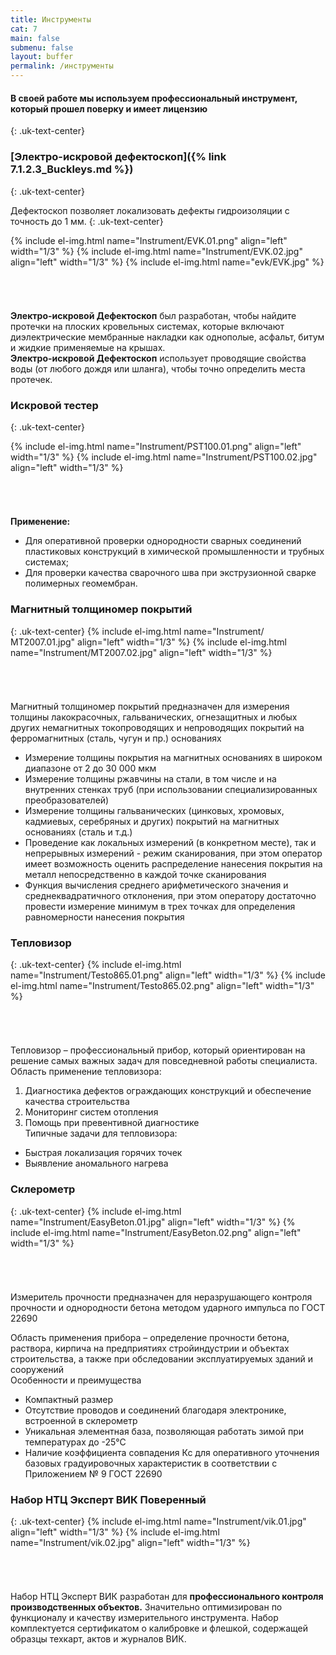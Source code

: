 ```yaml
---
title: Инструменты
cat: 7
main: false
submenu: false
layout: buffer
permalink: /инструменты
---
```


#### **В своей работе мы используем профессиональный инструмент, который прошел поверку и имеет лицензию**
{: .uk-text-center}
### **[Электро-искровой дефектоскоп]({% link 7.1.2.3_Buckleys.md %})**
{: .uk-text-center}

Дефектоскоп позволяет локализовать дефекты гидроизоляции с точность до 1 мм.
{: .uk-text-center}

{% include el-img.html name="Instrument/EVK.01.png" align="left" width="1/3" %}
{% include el-img.html name="Instrument/EVK.02.jpg" align="left" width="1/3" %}
{% include el-img.html name="evk/EVK.jpg"  %}
###### &nbsp;  

**Электро-искровой Дефектоскоп** был разработан, чтобы найдите протечки на плоских кровельных системах, которые включают диэлектрические мембранные накладки как однополые, асфальт, битум и жидкие применяемые на крышах.  
**Электро-искровой Дефектоскоп** использует проводящие свойства воды (от любого дождя или шланга), чтобы точно определить места протечек.


### **Искровой тестер**
{: .uk-text-center}
 
{% include el-img.html name="Instrument/PST100.01.png" align="left" width="1/3" %}
{% include el-img.html name="Instrument/PST100.02.jpg" align="left" width="1/3" %}
###### &nbsp;  

**Применение:**

*	Для оперативной проверки однородности сварных соединений пластиковых конструкций в химической промышленности и трубных системах;  
*	Для проверки качества сварочного шва при экструзионной сварке полимерных геомембран.

### **Магнитный толщиномер покрытий**
{: .uk-text-center}
{% include el-img.html name="Instrument/МТ2007.01.jpg" align="left" width="1/3" %}
{% include el-img.html name="Instrument/МТ2007.02.jpg" align="left" width="1/3" %}
###### &nbsp;  

Магнитный толщиномер покрытий предназначен для измерения толщины лакокрасочных, гальванических, огнезащитных и любых других немагнитных токопроводящих и непроводящих покрытий на ферромагнитных (сталь, чугун и пр.) основаниях  

*	Измерение толщины покрытия на магнитных основаниях в широком диапазоне от 2 до 30 000 мкм  
*	Измерение толщины ржавчины на стали, в том числе и на внутренних стенках труб (при использовании специализированных преобразователей)  
*	Измерение толщины гальванических (цинковых, хромовых, кадмиевых, серебряных и других) покрытий на магнитных основаниях (сталь и т.д.)  
*	Проведение как локальных измерений (в конкретном месте), так и непрерывных измерений - режим сканирования, при этом оператор имеет возможность оценить распределение нанесения покрытия на металл непосредственно в каждой точке сканирования  
*	Функция вычисления среднего арифметического значения и среднеквадратичного отклонения, при этом оператору достаточно провести измерение минимум в трех точках для определения равномерности нанесения покрытия  
   
### **Тепловизор**
{: .uk-text-center}
{% include el-img.html name="Instrument/Testo865.01.png" align="left" width="1/3" %}
{% include el-img.html name="Instrument/Testo865.02.png" align="left" width="1/3" %}
###### &nbsp;  

Тепловизор – профессиональный прибор, который ориентирован на решение самых важных задач для повседневной работы специалиста.  
Область применение тепловизора:  
1) Диагностика дефектов ограждающих конструкций и обеспечение качества строительства   
2) Мониторинг систем отопления  
3) Помощь при превентивной диагностике  
   Типичные задачи для тепловизора:  
- Быстрая локализация горячих точек  
- Выявление аномального нагрева
     
### **Склерометр**
{: .uk-text-center}
{% include el-img.html name="Instrument/EasyBeton.01.jpg" align="left" width="1/3" %}
{% include el-img.html name="Instrument/EasyBeton.02.png" align="left" width="1/3" %}
###### &nbsp;  

Измеритель прочности предназначен для неразрушающего контроля прочности и однородности бетона методом ударного импульса по ГОСТ 22690   

Область применения прибора – определение прочности бетона, раствора, кирпича на предприятиях стройиндустрии и объектах строительства, а также при обследовании эксплуатируемых зданий и сооружений   
Особенности и преимущества   
- Компактный размер 
- Отсутствие проводов и соединений благодаря электронике, встроенной в склерометр 
- Уникальная элементная база, позволяющая работать зимой при температурах до -25°С 
- Наличие коэффициента совпадения Кс для оперативного уточнения базовых градуировочных характеристик в соответствии с Приложением № 9 ГОСТ 22690
   
### **Набор НТЦ Эксперт ВИК Поверенный**
{: .uk-text-center}
{% include el-img.html name="Instrument/vik.01.jpg" align="left" width="1/3" %}
{% include el-img.html name="Instrument/vik.02.jpg" align="left" width="1/3" %}
###### &nbsp;  

Набор НТЦ Эксперт ВИК разработан для **профессионального контроля производственных объектов.** Значительно оптимизирован по функционалу и качеству измерительного инструмента. Набор комплектуется сертификатом о калибровке и флешкой, содержащей образцы техкарт, актов и журналов ВИК. 

